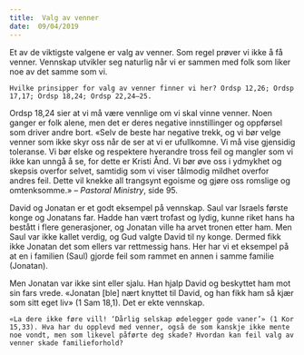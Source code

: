 ```yaml
---
title:  Valg av venner
date:  09/04/2019
---
```


Et av de viktigste valgene er valg av venner. Som regel prøver vi ikke å få venner. Vennskap utvikler seg naturlig når vi er sammen med folk som liker noe av det samme som vi.

`Hvilke prinsipper for valg av venner finner vi her? Ordsp 12,26; Ordsp 17,17; Ordsp 18,24; Ordsp 22,24–25.`

Ordsp 18,24 sier at vi må være vennlige om vi skal vinne venner. Noen ganger er folk alene, men det er deres negative innstillinger og oppførsel som driver andre bort. «Selv de beste har negative trekk, og vi bør velge venner som ikke skyr oss når de ser at vi er ufullkomne. Vi må vise gjensidig toleranse. Vi bør elske og respektere hverandre tross feil og mangler som vi ikke kan unngå å se, for dette er Kristi Ånd. Vi bør øve oss i ydmykhet og skepsis overfor selvet, samtidig som vi viser tålmodig mildhet overfor andres feil. Dette vil knekke all trangsynt egoisme og gjøre oss romslige og omtenksomme.» – _Pastoral Ministry_, side 95.

David og Jonatan er et godt eksempel på vennskap. Saul var Israels første konge og Jonatans far. Hadde han vært trofast og lydig, kunne riket hans ha bestått i flere generasjoner, og Jonatan ville ha arvet tronen etter ham. Men Saul var ikke kallet verdig, og Gud valgte David til ny konge. Dermed fikk ikke Jonatan det som ellers var rettmessig hans. Her har vi et eksempel på at en i familien (Saul) gjorde feil som rammet en annen i samme familie (Jonatan).

Men Jonatan var ikke sint eller sjalu. Han hjalp David og beskyttet ham mot sin fars vrede. «Jonatan [ble] nært knyttet til David, og han fikk ham så kjær som sitt eget liv» (1 Sam 18,1). Det er ekte vennskap.

`«La dere ikke føre vill! ‘Dårlig selskap ødelegger gode vaner’» (1 Kor 15,33). Hva har du opplevd med venner, også de som kanskje ikke mente noe vondt, men som likevel påførte deg skade? Hvordan kan feil valg av venner skade familieforhold?`